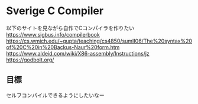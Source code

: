 # Sverige C Compiler
以下のサイトを見ながら自作でCコンパイラを作りたい  
<https://www.sigbus.info/compilerbook>  
<https://cs.wmich.edu/~gupta/teaching/cs4850/sumII06/The%20syntax%20of%20C%20in%20Backus-Naur%20form.htm>  
<https://www.aldeid.com/wiki/X86-assembly/Instructions/jz>  
<https://godbolt.org/>
## 目標
セルフコンパイルできるようにしたいなー